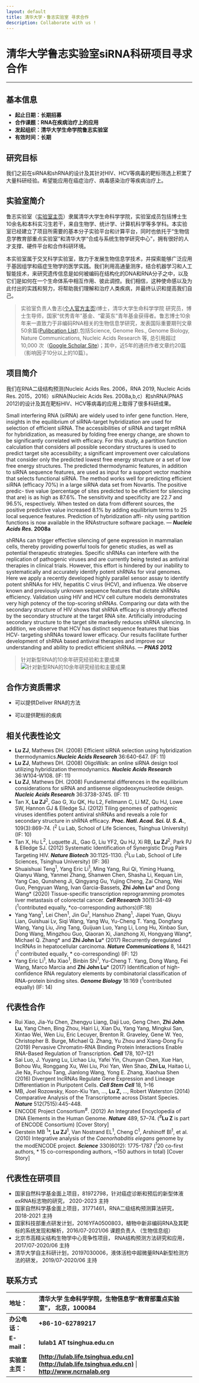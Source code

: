 ```yaml
---
layout: default
title: 清华大学・鲁志实验室 寻求合作
description: Collaborate with us !
---
```



# 清华大学鲁志实验室siRNA科研项目寻求合作

---


## 基本信息

- **起止日期：长期招募**
- **合作课题：RNA在疾病治疗上的应用**  
- **发起组织：清华大学生命学院鲁志实验室**  
- **有效时间：长期**

## 研究目标

我们之前在siRNA和shRNA的设计及其针对HIV、HCV等病毒的靶标筛选上积累了大量科研经验。希望能应用在癌症治疗、病毒感染治疗等疾病治疗上。


## 实验室简介

  鲁志实验室（[实验室主页](http://www.ncrnalab.org)）隶属清华大学生命科学学院，实验室成员包括博士生10余名和本科实习生若干，来自生物学、统计学、计算机科学等多学科。本实验室已经建立了项目所需要的基本分子实验平台和计算平台，同时也依托于“生物信息学教育部重点实验室”和清华大学“合成与系统生物学研究中心”，拥有很好的人才支撑、硬件平台和合作科研环境。

  本实验室属于交叉科学实验室，致力于发展生物信息学技术，并探索能够广泛应用于基因组学和癌症生物学的医学实践。我们利用高通量测序，结合机器学习和人工智能技术，来研究遗传信息是如何被编码在结构化的DNA和RNA分子之中，以及它们是如何在一个生命体系中相互作用、彼此调控。我们相信，这种使命感以及为此付出的实践和努力，将帮助我们理解和治疗人类疾病，并最终认识和提高我们自己。

> 实验室负责人鲁志([个人官方主页](http://life.tsinghua.edu.cn/publish/smkx/11230/2018/20180102030120630761402/20180102030120630761402_.html))博士，清华大学生命科学学院 研究员，博士生导师，国家“优秀青年”基金、“霍英东”青年基金获得者。鲁志博士10余年来一直致力于非编码RNA相关的生物信息学研究，发表国际重要期刊文章50余篇([Pulibcation List](https://www.ncrnalab.org/publications)),包括Science, Genome Res., Genome Biology, Nature Communications, Nucleic Acids Research 等, 总引用超过10,000 次（[Google Scholar Site](https://scholar.google.com/citations?user=wrtnAbEAAAAJ&hl=en))；其中，近5年的通讯作者文章约20篇（影响因子10分以上的10篇）。


## 项目简介

我们在RNA二级结构预测(Nucleic Acids Res. 2006，RNA 2019, Nucleic Acids Res. 2015，2016）siRNA(Nucleic Acids Res. 2008a,b,c）和shRNA(PNAS 2012)的设计及其在靶标HIV、HCV等病毒的应用上取得了很多科研成果。

Small interfering RNA (siRNA) are widely used to infer gene function. Here, insights in the equilibrium of siRNA-target hybridization are used for selection of efficient siRNA. The accessibilities of siRNA and target mRNA for hybridization, as measured by folding free energy change, are shown to be significantly correlated with efficacy. For this study, a partition function calculation that considers all possible secondary structures is used to predict target site accessibility; a significant improvement over calculations that consider only the predicted lowest free energy structure or a set of low free energy structures. The predicted thermodynamic features, in addition to siRNA sequence features, are used as input for a support vector machine that selects functional siRNA. The method works well for predicting efficient siRNA (efficacy  70%) in a large siRNA data set from Novartis. The positive predic- tive value (percentage of sites predicted to be efficient for silencing that are) is as high as 87.6%. The sensitivity and specificity are 22.7 and 96.5%, respectively. When tested on data from different sources, the positive predictive value increased 8.1% by adding equilibrium terms to 25 local sequence features. Prediction of hybridization affi- nity using partition functions is now available in the RNAstructure software package. — ***Nucleic Acids Res.* 2008a**

shRNAs can trigger effective silencing of gene expression in mammalian cells, thereby providing powerful tools for genetic studies, as well as potential therapeutic strategies. Specific shRNAs can interfere with the replication of pathogenic viruses and are currently being tested as antiviral therapies in clinical trials. However, this effort is hindered by our inability to systematically and accurately identify potent shRNAs for viral genomes. Here we apply a recently developed highly parallel sensor assay to identify potent shRNAs for HIV, hepatitis C virus (HCV), and influenza. We observe known and previously unknown sequence features that dictate shRNAs efficiency. Validation using HIV and HCV cell culture models demonstrates very high potency of the top-scoring shRNAs. Comparing our data with the secondary structure of HIV shows that shRNA efficacy is strongly affected by the secondary structure at the target RNA site. Artificially introducing secondary structure to the target site markedly reduces shRNA silencing. In addition, we observe that HCV has distinct sequence features that bias HCV- targeting shRNAs toward lower efficacy. Our results facilitate further development of shRNA based antiviral therapies and improve our understanding and ability to predict efficient shRNAs.  — ***PNAS* 2012**





> 针对新型RNA的10余年研究经验和主要成果
> ![针对新型RNA的10余年研究经验和主要成果](image/rna_study_10years.png)


## 合作方资质需求


* 可以提供Deliver RNA的方法  

* 可以提供靶标的疾病  




## 相关代表性论文

* **Lu ZJ**, Mathews DH. (2008) Efficient siRNA selection using hybridization thermodynamics.***Nucleic Acids Research*** 36:640-647. (IF: 11)
* **Lu ZJ**, Mathews DH. (2008) OligoWalk: an online siRNA design tool utilizing hybridization thermodynamics. ***Nucleic Acids Research*** 36:W104-W108. (IF: 11)
* **Lu ZJ**, Mathews DH. (2008) Fundamental differences in the equilibrium considerations for siRNA and antisense oligodeoxynucleotide design. ***Nucleic Acids Research*** 36:3738-3745. (IF: 11)
* Tan X, **Lu ZJ**<sup>2</sup>, Gao G, Xu QK, Hu L2, Fellmann C, Li MZ, Qu HJ, Lowe SW, Hannon GJ & Elledge SJ. (2012) Tiling genomes of pathogenic viruses identifies potent antiviral shRNAs and reveals a role for secondary structure in shRNA efficacy. ***Proc. Natl. Acad. Sci. U. S. A.***, 109(3):869-74. (<sup>2</sup> Lu Lab, School of Life Sciences, Tsinghua University) (IF: 10)
* Tan X, Hu L<sup>2</sup>, Luquette JL, Gao G, Liu YF2, Qu HJ, Xi RB, **Lu ZJ**<sup>2</sup>, Park PJ & Elledge SJ. (2012) Systematic Identification of Synergistic Drug Pairs Targeting HIV. ***Nature Biotech*** 30:1125-1130. (<sup>2</sup>Lu Lab, School of Life Sciences, Tsinghua University) (IF: 36)
* Shuaishuai Teng<sup>1</sup>, Yang Eric Li<sup>1</sup>, Ming Yang, Rui Qi, Yiming Huang, Qianyu Wang, Yanmei Zhang, Shanwen Chen, Shasha Li, Kequan Lin, Yang Cao, Qunsheng Ji, Qingyang Gu, Yujing Cheng, Zai Chang, Wei Guo, Pengyuan Wang, Ivan Garcia-Bassets, **Zhi John Lu**\* and Dong Wang\* (2020) Tissue-specific transcription reprogramming promotes liver metastasis of colorectal cancer. **_Cell Research_** 30(1):34-49 (<sup>1</sup>contributed equally, \*co-corresponding authors)(IF:18)
* Yang Yang<sup>1</sup>, Lei Chen<sup>1</sup>, Jin Gu<sup>1</sup>, Hanshuo Zhang<sup>1</sup>, Jiapei Yuan, Qiuyu Lian, Guishuai Lv, Siqi Wang, Yang Wu, Yu-Cheng T. Yang, Dongfang Wang, Yang Liu, Jing Tang, Guijuan Luo, Yang Li, Long Hu, Xinbao Sun, Dong Wang, Mingzhou Guo, Qiaoran Xi, Jianzhong Xi, Hongyang Wang\*, Michael Q. Zhang\* and **Zhi John Lu*** (2017) Recurrently deregulated lncRNAs in hepatocellular carcinoma. **_Nature Communications_** 8, 14421 (<sup>1</sup> contributed equally, \* co-corresponding) (IF: 12)
* Yang Eric Li<sup>1</sup>, Mu Xiao<sup>1</sup>, Binbin Shi<sup>1</sup>, Yu-Cheng T. Yang, Dong Wang, Fei Wang, Marco Marcia and **Zhi John Lu*** (2017) Identification of high-confidence RNA regulatory elements by combinatorial classification of RNA-protein binding sites. **_Genome Biology_** 18:169 (<sup>1</sup>contributed equally) (IF: 14)

## 代表性合作

* Rui Xiao, Jia-Yu Chen, Zhengyu Liang, Daji Luo, Geng Chen, **Zhi John Lu**, Yang Chen, Bing Zhou, Hairi Li, Xian Du, Yang Yang, Mingkui San, Xintao Wei, Wen Liu, Eric Lecuyer, Brenton R. Graveley, Gene W. Yeo, Christopher B. Burge, Michael Q. Zhang, Yu Zhou and Xiang-Dong Fu (2019) Pervasive Chromatin-RNA Binding Protein Interactions Enable RNA-Based Regulation of Transcription. **_Cell_** 178, 107–121
* Sai Luo, J. Yuyang Lu, Lichao Liu, Yafei Yin, Chunyan Chen, Xue Han, Bohou Wu, Ronggang Xu, Wei Liu, Pixi Yan, Wen Shao, **Zhi Lu**, Haitao Li, Jie Na, Fuchou Tang, Jianlong Wang, Yong E. Zhang, Xiaohua Shen (2016) Divergent lncRNAs Regulate Gene Expression and Lineage Differentiation in Pluripotent Cells. **_Cell Stem Cell_** 18, 1–16
* MB, Joel Rozowsky, Koon-Kiu Yan, …, **Lu Z,** …, Robert Waterston (2014) Comparative Analysis of the Transcriptome across Distant Species. **_Nature_** 512(7515):445-448.
* ENCODE Project Consortium<sup>#</sup>. (2012) An Integrated Encyclopedia of DNA Elements in the Human Genome. **_Nature_** 489, 57–74\. (<sup>#</sup>**Lu Z** is part of ENCODE Consortium) [Cover Story]
* Gerstein MB <sup>1</sup>\*, **Lu ZJ**<sup>1</sup>, Van Nostrand EL<sup>1</sup>, Cheng C<sup>1</sup>, Arshinoff BI<sup>1</sup>, et al. (2010) Integrative analysis of the _Caenorhabditis elegans_ genome by the modENCODE project. **_Science_** 330(6012): 1775-1787 (<sup>1</sup>20 co-first authors, \* 15 co-corresponding authors, ~150 authors in total) [Cover Story]





## 代表性在研项目

*	国家自然科学基金面上项目，81972798，针对癌症诊断和预后的新型体液exRNA标志物的研究，
	2020-2023		主持
*	国家自然科学基金面上项目，31771461，RNA二级结构预测算法研究，
	2018-2021		主持
*	国家科技部重点研发计划，2016YFA0500803，植物中新非编码RNA及其靶标的系统发现和解析，2016/07-2021/06	课题负责人 （生物信息组）
*	北京市高精尖结构生物学中心竞争性项目， RNA结构预测方法研究和应用，
	2017/07-2020/06	主持
*	清华大学自主科研计划，20197030006，液体活检中超微量RNA新型检测方法的研发，     2019/07-2020/06	主持


## 联系方式


|**地址：** |**清华大学 生命科学学院，生物信息学“教育部重点实验室”， 北京，100084**|
|:---|:---|
|**办公电话：** |**+86-10-62789217** |
|**E-mail：** | **lulab1 AT tsinghua.edu.cn** |
|**实验室主页：** | **[http://lulab.life.tsinghua.edu.cn](http://lulab.life.tsinghua.edu.cn)** \| **http://www.ncrnalab.org** |

